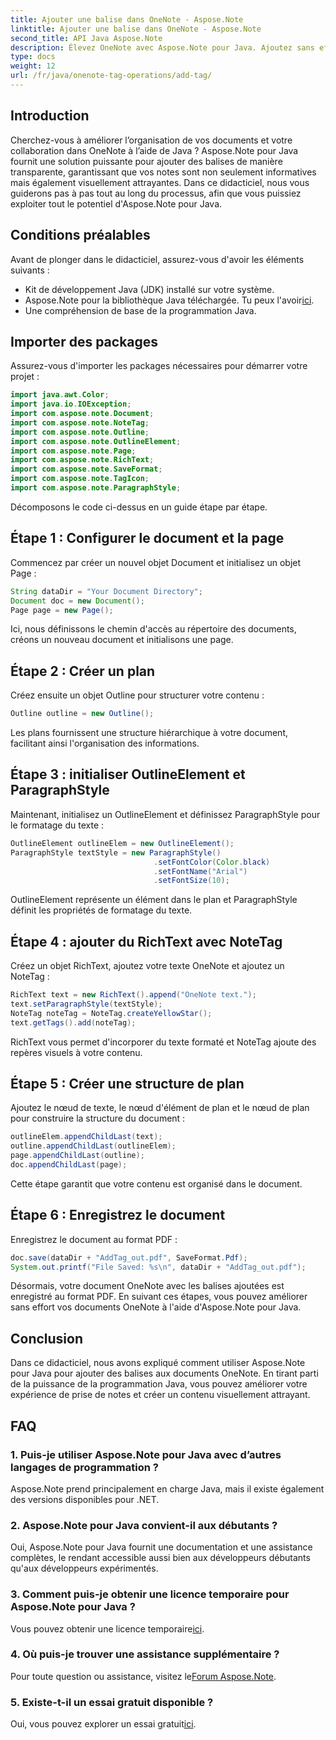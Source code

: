 ```yaml
---
title: Ajouter une balise dans OneNote - Aspose.Note
linktitle: Ajouter une balise dans OneNote - Aspose.Note
second_title: API Java Aspose.Note
description: Élevez OneNote avec Aspose.Note pour Java. Ajoutez sans effort des balises à l’aide de notre guide étape par étape. Améliorez l’organisation et la collaboration dès maintenant !
type: docs
weight: 12
url: /fr/java/onenote-tag-operations/add-tag/
---
```

## Introduction
Cherchez-vous à améliorer l’organisation de vos documents et votre collaboration dans OneNote à l’aide de Java ? Aspose.Note pour Java fournit une solution puissante pour ajouter des balises de manière transparente, garantissant que vos notes sont non seulement informatives mais également visuellement attrayantes. Dans ce didacticiel, nous vous guiderons pas à pas tout au long du processus, afin que vous puissiez exploiter tout le potentiel d'Aspose.Note pour Java.
## Conditions préalables
Avant de plonger dans le didacticiel, assurez-vous d'avoir les éléments suivants :
- Kit de développement Java (JDK) installé sur votre système.
-  Aspose.Note pour la bibliothèque Java téléchargée. Tu peux l'avoir[ici](https://releases.aspose.com/note/java/).
- Une compréhension de base de la programmation Java.
## Importer des packages
Assurez-vous d'importer les packages nécessaires pour démarrer votre projet :
```java
import java.awt.Color;
import java.io.IOException;
import com.aspose.note.Document;
import com.aspose.note.NoteTag;
import com.aspose.note.Outline;
import com.aspose.note.OutlineElement;
import com.aspose.note.Page;
import com.aspose.note.RichText;
import com.aspose.note.SaveFormat;
import com.aspose.note.TagIcon;
import com.aspose.note.ParagraphStyle;
```
Décomposons le code ci-dessus en un guide étape par étape.
## Étape 1 : Configurer le document et la page
Commencez par créer un nouvel objet Document et initialisez un objet Page :
```java
String dataDir = "Your Document Directory";
Document doc = new Document();
Page page = new Page();
```
Ici, nous définissons le chemin d'accès au répertoire des documents, créons un nouveau document et initialisons une page.
## Étape 2 : Créer un plan
Créez ensuite un objet Outline pour structurer votre contenu :
```java
Outline outline = new Outline();
```
Les plans fournissent une structure hiérarchique à votre document, facilitant ainsi l'organisation des informations.
## Étape 3 : initialiser OutlineElement et ParagraphStyle
Maintenant, initialisez un OutlineElement et définissez ParagraphStyle pour le formatage du texte :
```java
OutlineElement outlineElem = new OutlineElement();
ParagraphStyle textStyle = new ParagraphStyle()
                                .setFontColor(Color.black)
                                .setFontName("Arial")
                                .setFontSize(10);
```
OutlineElement représente un élément dans le plan et ParagraphStyle définit les propriétés de formatage du texte.
## Étape 4 : ajouter du RichText avec NoteTag
Créez un objet RichText, ajoutez votre texte OneNote et ajoutez un NoteTag :
```java
RichText text = new RichText().append("OneNote text.");
text.setParagraphStyle(textStyle);
NoteTag noteTag = NoteTag.createYellowStar();
text.getTags().add(noteTag);
```
RichText vous permet d'incorporer du texte formaté et NoteTag ajoute des repères visuels à votre contenu.
## Étape 5 : Créer une structure de plan
Ajoutez le nœud de texte, le nœud d'élément de plan et le nœud de plan pour construire la structure du document :
```java
outlineElem.appendChildLast(text);
outline.appendChildLast(outlineElem);
page.appendChildLast(outline);
doc.appendChildLast(page);
```
Cette étape garantit que votre contenu est organisé dans le document.
## Étape 6 : Enregistrez le document
Enregistrez le document au format PDF :
```java
doc.save(dataDir + "AddTag_out.pdf", SaveFormat.Pdf);
System.out.printf("File Saved: %s\n", dataDir + "AddTag_out.pdf");
```
Désormais, votre document OneNote avec les balises ajoutées est enregistré au format PDF.
En suivant ces étapes, vous pouvez améliorer sans effort vos documents OneNote à l'aide d'Aspose.Note pour Java.
## Conclusion
Dans ce didacticiel, nous avons expliqué comment utiliser Aspose.Note pour Java pour ajouter des balises aux documents OneNote. En tirant parti de la puissance de la programmation Java, vous pouvez améliorer votre expérience de prise de notes et créer un contenu visuellement attrayant.
## FAQ
### 1. Puis-je utiliser Aspose.Note pour Java avec d’autres langages de programmation ?
Aspose.Note prend principalement en charge Java, mais il existe également des versions disponibles pour .NET.
### 2. Aspose.Note pour Java convient-il aux débutants ?
Oui, Aspose.Note pour Java fournit une documentation et une assistance complètes, le rendant accessible aussi bien aux développeurs débutants qu'aux développeurs expérimentés.
### 3. Comment puis-je obtenir une licence temporaire pour Aspose.Note pour Java ?
 Vous pouvez obtenir une licence temporaire[ici](https://purchase.aspose.com/temporary-license/).
### 4. Où puis-je trouver une assistance supplémentaire ?
 Pour toute question ou assistance, visitez le[Forum Aspose.Note](https://forum.aspose.com/c/note/28).
### 5. Existe-t-il un essai gratuit disponible ?
 Oui, vous pouvez explorer un essai gratuit[ici](https://releases.aspose.com/).